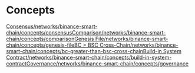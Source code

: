 # Concepts

[Consensus/networks/binance-smart-chain/concepts/consensus](consensus.md)[Comparison/networks/binance-smart-chain/concepts/comparison](comparison.md)[Genesis File/networks/binance-smart-chain/concepts/genesis-file](genesis-file.md)[BC &gt; BSC Cross-Chain/networks/binance-smart-chain/concepts/bc-greater-than-bsc-cross-chain](bc-greater-than-bsc-cross-chain/)[Build-in System Contract/networks/binance-smart-chain/concepts/build-in-system-contract](build-in-system-contract.md)[Governance/networks/binance-smart-chain/concepts/governance](governance.md)

